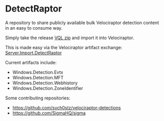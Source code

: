 # DetectRaptor
A repository to share publicly available bulk Velociraptor detection content in an easy to consume way.

Simply take the release [VQL zip](https://github.com/mgreen27/DetectRaptor/releases/download/DetectRaptor/DetectRaptorVQL.zip)
and import it into Velociraptor.  

This is made easy via the Velociraptor artifact exchange: [Server.Import.DetectRaptor](https://docs.velociraptor.app/exchange/artifacts/pages/detectraptor/)

Current artifacts include:
- Windows.Detection.Evtx
- Windows.Detection.MFT
- Windows.Detection.Webhistory
- Windows.Detection.ZoneIdentifier

Some contributing repositories:
- https://github.com/svch0stz/velociraptor-detections
- https://github.com/SigmaHQ/sigma
